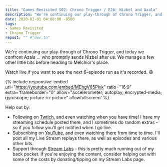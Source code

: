 ```yaml
---
title: "Games Revisited S02: Chrono Trigger / E26: Nizbel and Azala"
description: "We're continuing our play-through of Chrono Trigger, and today we confront Azala &hellip; who promptly sends Nizbel after us. We manage a few other little bits before heading to Melchior's place."
date: 2020-02-01 04:00:00 -0500
tags:
- Games Revisited
- Chrono Trigger
repost: "" #"dev.to"
---
```


We're continuing our play-through of Chrono Trigger, and today we confront Azala &hellip; who promptly sends Nizbel after us. We manage a few other little bits before heading to Melchior's place.

Watch live if you want to see the next 6-episode run as it's recorded. :smiley:
<!--more-->

{% include responsive-embed url="https://youtube.com/embed/MEhgV65Plxk" ratio="16:9" extra='frameborder="0" allow="accelerometer; autoplay; encrypted-media; gyroscope; picture-in-picture" allowfullscreen' %}

Help out by:
 * Following on [Twtich](https://twitch.tv/AnonJr_Live), and even watching when you have time! I have my streaming schedule posted there, and I sometimes do random extras - so if you follow you'll get notified when I go live.
 * Subscribing on [YouTube](http://www.youtube.com/channel/UCXafqhKHbkSUIrq0LAuu0tw), and even watching there from time to time. I'll post all my Live Stream replays there, as well as episodes and various other bits.
 * Support through [Stream Labs](https://streamlabs.com/anonjr_live) - this is pretty much running out of my back pocket. If you're enjoying the content, consider helping out with some of the costs by donating/tipping on my Stream Labs page.